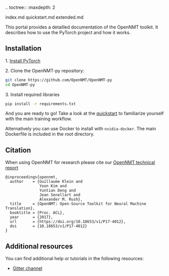 
.. toctree::
:maxdepth: 2

index.md
quickstart.md
extended.md


This portal provides a detailled documentation of the OpenNMT toolkit. It describes how to use the PyTorch project and how it works.



## Installation

1\. [Install PyTorch](http://pytorch.org/)

2\. Clone the OpenNMT-py repository:

```bash
git clone https://github.com/OpenNMT/OpenNMT-py
cd OpenNMT-py
```

3\. Install required libraries

```bash
pip install -r requirements.txt
```

And you are ready to go! Take a look at the [quickstart](quickstart.md) to familiarize yourself with the main training workflow.

Alternatively you can use Docker to install with `nvidia-docker`. The main Dockerfile is included
in the root directory.

## Citation

When using OpenNMT for research please cite our
[OpenNMT technical report](https://doi.org/10.18653/v1/P17-4012)

```
@inproceedings{opennmt,
  author    = {Guillaume Klein and
               Yoon Kim and
               Yuntian Deng and
               Jean Senellart and
               Alexander M. Rush},
  title     = {OpenNMT: Open-Source Toolkit for Neural Machine Translation},
  booktitle = {Proc. ACL},
  year      = {2017},
  url       = {https://doi.org/10.18653/v1/P17-4012},
  doi       = {10.18653/v1/P17-4012}
}
```

## Additional resources

You can find additional help or tutorials in the following resources:

* [Gitter channel](https://gitter.im/OpenNMT/openmt-py)
